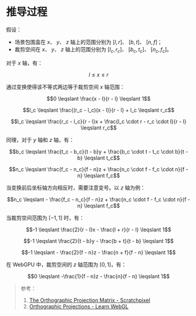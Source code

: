 # 推导过程

假设：

- 场景包围盒在 $x$、 $y$、 $z$ 轴上的范围分别为 $[l, r]$、 $[b, t]$、 $[n, f]$；
- 裁剪空间在 $x$、 $y$、 $z$ 轴上的范围分别为 $[l_c, r_c]$、 $[b_c, t_c]$、 $[n_c, f_c]$。

对于 $x$ 轴，有：

```math
l \leqslant x \leqslant r
```

通过变换使得该不等式两边等于裁剪空间 $x$ 轴范围：

```math
0
\leqslant
\frac{x - l}{r - l}
\leqslant
1
```

```math
l_c
\leqslant
\frac{(r_c - l_c)(x - l)}{r - l} + l_c
\leqslant
r_c
```

```math
l_c
\leqslant
\frac{r_c - l_c}{r - l}x + \frac{l_c \cdot r - r_c \cdot l}{r - l}
\leqslant
r_c
```

同理，对于 $y$ 轴和 $z$ 轴，有：

```math
b_c
\leqslant
\frac{t_c - b_c}{t - b}y + \frac{b_c \cdot t - t_c \cdot b}{t - b}
\leqslant
t_c
```

```math
n_c
\leqslant
\frac{f_c - n_c}{f - n}z + \frac{n_c \cdot f - f_c \cdot n}{f - n}
\leqslant
f_c
```

当变换前后坐标轴方向相反时，需要注意变号。以 $z$ 轴为例：

```math
n_c
\leqslant
- \frac{f_c - n_c}{f - n}z + \frac{n_c \cdot f - f_c \cdot n}{f - n}
\leqslant
f_c
```

当裁剪空间范围为 $[-1, 1]$ 时，有：

```math
-1
\leqslant
\frac{2}{r - l}x - \frac{l + r}{r - l}
\leqslant
1
```

```math
-1
\leqslant
\frac{2}{t - b}y - \frac{b + t}{t - b}
\leqslant
1
```

```math
-1
\leqslant
- \frac{2}{f - n}z - \frac{n + f}{f - n}
\leqslant
1
```

在 WebGPU 中，裁剪空间的 $z$ 轴范围为 $[0, 1]$，有：

```math
0
\leqslant
-\frac{1}{f - n}z - \frac{n}{f - n}
\leqslant
1
```

> 参考：
>
> 1. [The Orthographic Projection Matrix - Scratchpixel](https://www.scratchapixel.com/lessons/3d-basic-rendering/perspective-and-orthographic-projection-matrix/orthographic-projection-matrix.html)
> 1. [Orthographic Projections - Learn WebGL](https://learnwebgl.brown37.net/08_projections/projections_ortho.html)

